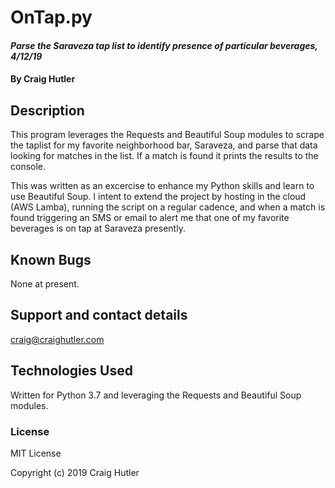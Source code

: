 # OnTap.py

#### _Parse the Saraveza tap list to identify presence of particular beverages, 4/12/19_

#### By Craig Hutler

## Description

This program leverages the Requests and Beautiful Soup modules to scrape the taplist for my favorite neighborhood bar, Saraveza, and parse that data looking for matches in the list. If a match is found it prints the results to the console.

This was written as an excercise to enhance my Python skills and learn to use Beautiful Soup. I intent to extend the project by hosting in the cloud (AWS Lamba), running the script on a regular cadence, and when a match is found triggering an SMS or email to alert me that one of my favorite beverages is on tap at Saraveza presently.

## Known Bugs

None at present.

## Support and contact details

craig@craighutler.com

## Technologies Used

Written for Python 3.7 and leveraging the Requests and Beautiful Soup modules.

### License

MIT License

Copyright (c) 2019 Craig Hutler
